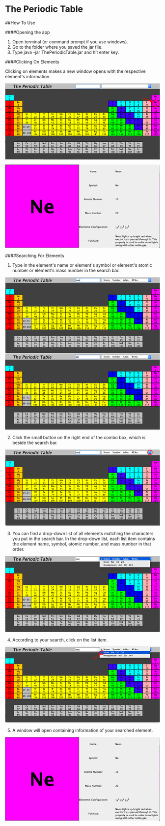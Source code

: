 # The Periodic Table

##How To Use

####Opening the app

1. Open terminal (or command prompt if you use windows).
2. Go to the folder where you saved the jar file.
3. Type java -jar ThePeriodicTable.jar and hit enter key.

####Clicking On Elements

Clicking on elements makes a new window opens with the respective element's information.

![](Screenshots/ClickElement.png)

![](Screenshots/ElementWindow.png)

####Searching For Elements

1) Type in the element's name or element's symbol or element's atomic number or element's mass number in the search bar.

![](Screenshots/TypingInSearch.png)
![](Screenshots/TypingInSearch2.png)

2) Click the small button on the right end of the combo box, which is beside the search bar.

![](Screenshots/ComboBoxBtn.png)

3) You can find a drop-down list of all elements matching the characters you put in the search bar. In the drop-down list, each list item contains the element name, symbol, atomic number, and mass number in that order.

![](Screenshots/ComboBox.png)

4) According to your search, click on the list item.

![](ScreenShots/ComboBoxSelect.png)

5) A window will open containing information of your searched element.

![](Screenshots/ElementWindow.png)
